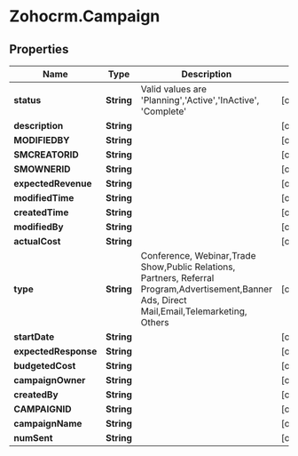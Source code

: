 # Zohocrm.Campaign

## Properties
Name | Type | Description | Notes
------------ | ------------- | ------------- | -------------
**status** | **String** | Valid values are &#39;Planning&#39;,&#39;Active&#39;,&#39;InActive&#39;, &#39;Complete&#39; | [optional] 
**description** | **String** |  | [optional] 
**MODIFIEDBY** | **String** |  | [optional] 
**SMCREATORID** | **String** |  | [optional] 
**SMOWNERID** | **String** |  | [optional] 
**expectedRevenue** | **String** |  | [optional] 
**modifiedTime** | **String** |  | [optional] 
**createdTime** | **String** |  | [optional] 
**modifiedBy** | **String** |  | [optional] 
**actualCost** | **String** |  | [optional] 
**type** | **String** | Conference, Webinar,Trade Show,Public Relations, Partners, Referral Program,Advertisement,Banner Ads, Direct Mail,Email,Telemarketing, Others | [optional] 
**startDate** | **String** |  | [optional] 
**expectedResponse** | **String** |  | [optional] 
**budgetedCost** | **String** |  | [optional] 
**campaignOwner** | **String** |  | [optional] 
**createdBy** | **String** |  | [optional] 
**CAMPAIGNID** | **String** |  | [optional] 
**campaignName** | **String** |  | [optional] 
**numSent** | **String** |  | [optional] 


